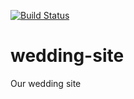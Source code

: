 [![Build Status](https://travis-ci.org/rennerDa/wedding-site.svg?branch=master)](https://travis-ci.org/rennerDa/wedding-site)

wedding-site
============

Our wedding site